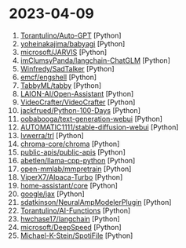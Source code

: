 # 2023-04-09

1. [Torantulino/Auto-GPT](https://github.com/Torantulino/Auto-GPT "An experimental open-source attempt to make GPT-4 fully autonomous.") [Python]
2. [yoheinakajima/babyagi](https://github.com/yoheinakajima/babyagi "") [Python]
3. [microsoft/JARVIS](https://github.com/microsoft/JARVIS "JARVIS, a system to connect LLMs with ML community. Paper: https://arxiv.org/pdf/2303.17580.pdf") [Python]
4. [imClumsyPanda/langchain-ChatGLM](https://github.com/imClumsyPanda/langchain-ChatGLM "langchain-ChatGLM, local knowledge based ChatGLM with langchain ｜ 基于本地知识的 ChatGLM") [Python]
5. [Winfredy/SadTalker](https://github.com/Winfredy/SadTalker "（CVPR 2023）SadTalker：Learning Realistic 3D Motion Coefficients for Stylized Audio-Driven Single Image Talking Face Animation") [Python]
6. [emcf/engshell](https://github.com/emcf/engshell "An English-language shell for any OS, powered by LLMs") [Python]
7. [TabbyML/tabby](https://github.com/TabbyML/tabby "Self-hosted AI coding assistant") [Python]
8. [LAION-AI/Open-Assistant](https://github.com/LAION-AI/Open-Assistant "OpenAssistant is a chat-based assistant that understands tasks, can interact with third-party systems, and retrieve information dynamically to do so.") [Python]
9. [VideoCrafter/VideoCrafter](https://github.com/VideoCrafter/VideoCrafter "A Toolkit for Text-to-Video Generation and Editing") [Python]
10. [jackfrued/Python-100-Days](https://github.com/jackfrued/Python-100-Days "Python - 100天从新手到大师") [Python]
11. [oobabooga/text-generation-webui](https://github.com/oobabooga/text-generation-webui "A gradio web UI for running Large Language Models like LLaMA, llama.cpp, GPT-J, Pythia, OPT, and GALACTICA.") [Python]
12. [AUTOMATIC1111/stable-diffusion-webui](https://github.com/AUTOMATIC1111/stable-diffusion-webui "Stable Diffusion web UI") [Python]
13. [lvwerra/trl](https://github.com/lvwerra/trl "Train transformer language models with reinforcement learning.") [Python]
14. [chroma-core/chroma](https://github.com/chroma-core/chroma "the open source embedding database") [Python]
15. [public-apis/public-apis](https://github.com/public-apis/public-apis "A collective list of free APIs") [Python]
16. [abetlen/llama-cpp-python](https://github.com/abetlen/llama-cpp-python "Python bindings for llama.cpp") [Python]
17. [open-mmlab/mmpretrain](https://github.com/open-mmlab/mmpretrain "OpenMMLab Pre-training Toolbox and Benchmark") [Python]
18. [ViperX7/Alpaca-Turbo](https://github.com/ViperX7/Alpaca-Turbo "Web UI to run alpaca model locally") [Python]
19. [home-assistant/core](https://github.com/home-assistant/core "🏡 Open source home automation that puts local control and privacy first.") [Python]
20. [google/jax](https://github.com/google/jax "Composable transformations of Python+NumPy programs: differentiate, vectorize, JIT to GPU/TPU, and more") [Python]
21. [sdatkinson/NeuralAmpModelerPlugin](https://github.com/sdatkinson/NeuralAmpModelerPlugin "Plugin for Neural Amp Modeler") [Python]
22. [Torantulino/AI-Functions](https://github.com/Torantulino/AI-Functions "AI-Powered Function Magic: Never code again with GPT models!") [Python]
23. [hwchase17/langchain](https://github.com/hwchase17/langchain "⚡ Building applications with LLMs through composability ⚡") [Python]
24. [microsoft/DeepSpeed](https://github.com/microsoft/DeepSpeed "DeepSpeed is a deep learning optimization library that makes distributed training and inference easy, efficient, and effective.") [Python]
25. [Michael-K-Stein/SpotiFile](https://github.com/Michael-K-Stein/SpotiFile "Spotify scraper") [Python]
